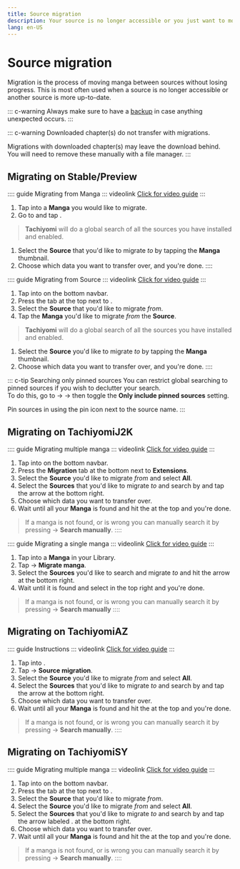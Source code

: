 ```yaml
---
title: Source migration
description: Your source is no longer accessible or you just want to move to another? No problem.
lang: en-US
---
```


# Source migration

Migration is the process of moving manga between sources without losing progress. This is most often used when a source is no longer accessible or another source is more up-to-date.

::: c-warning
Always make sure to have a [backup](/help/guides/creating-backups/) in case anything unexpected occurs.
:::

::: c-warning
Downloaded chapter(s) do not transfer with migrations.

Migrations with downloaded chapter(s) may leave the download behind. You will need to remove these manually with a file manager.
:::

## Migrating on Stable/Preview

:::: guide Migrating from Manga
::: videolink
[<MaterialIcon icon="videocam"/> Click for video guide](/assets/guides_migrate-preview-manga.webm)
:::

1. Tap into a **Manga** you would like to migrate.
1. Go to <NavigationText item="overflow"/> and tap <NavigationText item="migrate" />.

 > **Tachiyomi** will do a global search of all the sources you have installed and enabled.

1. Select the **Source** that you'd like to migrate *to* by tapping the **Manga** thumbnail.
1. Choose which data you want to transfer over, and you're done.
::::

:::: guide Migrating from Source
::: videolink
[<MaterialIcon icon="videocam"/> Click for video guide](/assets/guides_migrate-preview-source.webm)
:::

1. Tap into <NavigationText item="browse"/> on the bottom navbar.
1. Press the <NavigationText item="migrate" /> tab at the top next to <NavigationText item="extensions" />.
1. Select the **Source** that you'd like to migrate *from*.
1. Tap the **Manga** you'd like to migrate *from* the **Source**.

 > **Tachiyomi** will do a global search of all the sources you have installed and enabled.

1. Select the **Source** you'd like to migrate *to* by tapping the **Manga** thumbnail.
1. Choose which data you want to transfer over, and you're done.
::::

::: c-tip Searching only pinned sources
You can restrict global searching to pinned sources if you wish to declutter your search.</br>To do this, go to <NavigationText item="more"/> → <NavigationText item="settings"/> →  <NavigationText item="browse"/> then toggle the **Only include pinned sources** setting.

Pin sources in <NavigationText item="browse"/> using the <MaterialIcon icon="push_pin" /> pin icon next to the source name.
:::

## Migrating on TachiyomiJ2K

:::: guide Migrating multiple manga
::: videolink
[<MaterialIcon icon="videocam"/> Click for video guide](/assets/guides_migrate-j2k.webm)
:::

1. Tap into <NavigationText item="browse"/> on the bottom navbar.
1. Press the **Migration** tab at the bottom next to **Extensions**.
1. Select the **Source** you'd like to migrate *from* and select **All**.
1. Select the **Sources** that you'd like to migrate *to* and search by and tap the arrow at the bottom right.
1. Choose which data you want to transfer over.
1. Wait until all your **Manga** is found and hit the <MaterialIcon icon="done_all"/> at the top and you're done.

 > If a manga is not found, or is wrong you can manually search it by pressing <NavigationText item="overflow"/> → **Search manually**.
::::

:::: guide Migrating a single manga
::: videolink
[<MaterialIcon icon="videocam"/> Click for video guide](/assets/guides_migrate-j2k-single.webm)
:::

1. Tap into a **Manga** in your Library.
1. Tap <NavigationText item="overflow"/> → **Migrate manga**.
1. Select the **Sources** you'd like to search and migrate *to* and hit the arrow at the bottom right.
1. Wait until it is found and select <MaterialIcon icon="done"/> in the top right and you're done.

 > If a manga is not found, or is wrong you can manually search it by pressing <NavigationText item="overflow"/> → **Search manually**
::::

## Migrating on TachiyomiAZ

:::: guide Instructions
::: videolink
[<MaterialIcon icon="videocam"/> Click for video guide](/assets/guides_migrate-az.webm)
:::

1. Tap into <NavigationText item="library"/>.
1. Tap <NavigationText item="overflow"/>  → **Source migration**.
1. Select the **Source** you'd like to migrate *from* and select **All**.
1. Select the **Sources** that you'd like to migrate *to* and search by and tap the arrow at the bottom right.
1. Choose which data you want to transfer over.
1. Wait until all your **Manga** is found and hit the <MaterialIcon icon="done_all"/> at the top and you're done.

 > If a manga is not found, or is wrong you can manually search it by pressing <NavigationText item="overflow"/> → **Search manually**.
::::

## Migrating on TachiyomiSY

:::: guide Migrating multiple manga
::: videolink
[<MaterialIcon icon="videocam"/> Click for video guide](/assets/guides_migrate-sy.webm)
:::

1. Tap into <NavigationText item="browse"/> on the bottom navbar.
1. Press the <NavigationText item="migrate" /> tab at the top next to <NavigationText item="extensions" />.
1. Select the **Source** that you'd like to migrate *from*.
1. Select the **Source** you'd like to migrate *from* and select **All**.
1. Select the **Sources** that you'd like to migrate *to* and search by and tap the arrow labeled <NavigationText item="migrate" />. at the bottom right.
1. Choose which data you want to transfer over.
1. Wait until all your **Manga** is found and hit the <MaterialIcon icon="done_all"/> at the top and you're done.

 > If a manga is not found, or is wrong you can manually search it by pressing <NavigationText item="overflow"/>  → **Search manually**.
::::
